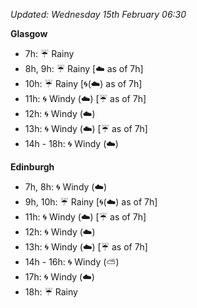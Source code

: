 *Updated: Wednesday 15th February 06:30*

**Glasgow**

* 7h: :umbrella: Rainy
* 8h, 9h: :umbrella: Rainy [:cloud: as of 7h]
* 10h: :umbrella: Rainy [:cyclone:(:cloud:) as of 7h]
* 11h: :cyclone: Windy (:cloud:) [:umbrella: as of 7h]
* 12h: :cyclone: Windy (:cloud:)
* 13h: :cyclone: Windy (:cloud:) [:umbrella: as of 7h]
* 14h - 18h: :cyclone: Windy (:cloud:)

**Edinburgh**

* 7h, 8h: :cyclone: Windy (:cloud:)
* 9h, 10h: :umbrella: Rainy [:cyclone:(:cloud:) as of 7h]
* 11h: :cyclone: Windy (:cloud:) [:umbrella: as of 7h]
* 12h: :cyclone: Windy (:cloud:)
* 13h: :cyclone: Windy (:cloud:) [:umbrella: as of 7h]
* 14h - 16h: :cyclone: Windy (:partly_sunny:)
* 17h: :cyclone: Windy (:cloud:)
* 18h: :umbrella: Rainy
